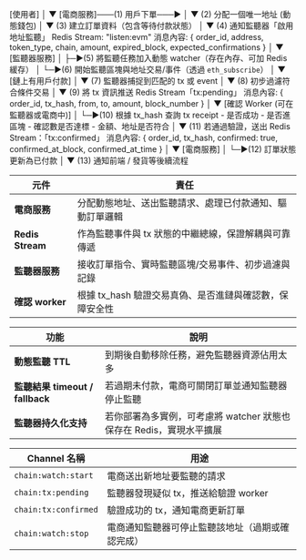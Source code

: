 [使用者] 
   │
   ▼
[電商服務]───(1) 用戶下單───▶
   │
   ▼
(2) 分配一個唯一地址 (動態錢包)
   │
   ▼
(3) 建立訂單資料（包含等待付款狀態）
   │
   ▼
(4) 通知監聽器「啟用地址監聽」
   Redis Stream: "listen:evm"
   消息內容: {
       order_id,
       address,
       token_type,
       chain,
       amount,
       expired_block,
       expected_confirmations
   }
   │
   ▼
[監聽器服務]
   │
   ├─▶(5) 將監聽任務加入動態 watcher（存在內存、可加 Redis 緩存）
   │
   └─▶(6) 開始監聽區塊與地址交易/事件（透過 `eth_subscribe`）
   │
   ▼
[鏈上有用戶付款]
   │
   ▼
(7) 監聽器捕捉到匹配的 tx 或 event
   │
   ▼
(8) 初步過濾符合條件交易
   │
   ▼
(9) 將 tx 資訊推送 Redis Stream「tx:pending」
   消息內容: {
       order_id,
       tx_hash,
       from,
       to,
       amount,
       block_number
   }
   │
   ▼
[確認 Worker (可在監聽器或電商中)]
   │
   └─▶(10) 根據 tx_hash 查詢 tx receipt
         - 是否成功
         - 是否進區塊
         - 確認數是否達標
         - 金額、地址是否符合
   │
   ▼
(11) 若通過驗證，送出 Redis Stream：「tx:confirmed」
   消息內容: {
       order_id,
       tx_hash,
       confirmed: true,
       confirmed_at_block,
       confirmed_at_time
   }
   │
   ▼
[電商服務]
   │
   └─▶(12) 訂單狀態更新為已付款
   │
   ▼
(13) 通知前端 / 發貨等後續流程


| 元件               | 責任                                |
| ---------------- | --------------------------------- |
| **電商服務**         | 分配動態地址、送出監聽請求、處理已付款通知、驅動訂單邏輯      |
| **Redis Stream** | 作為監聽事件與 tx 狀態的中繼總線，保證解耦與可靠傳遞      |
| **監聽器服務**        | 接收訂單指令、實時監聽區塊/交易事件、初步過濾與記錄        |
| **確認 worker**    | 根據 tx\_hash 驗證交易真偽、是否進鏈與確認數，保障安全性 |


| 功能                          | 說明                                        |
| --------------------------- | ----------------------------------------- |
| **動態監聽 TTL**                | 到期後自動移除任務，避免監聽器資源佔用太多                     |
| **監聽結果 timeout / fallback** | 若過期未付款，電商可關閉訂單並通知監聽器停止監聽                  |
| **監聽器持久化支持**                | 若你部署為多實例，可考慮將 watcher 狀態也保存在 Redis，實現水平擴展 |


| Channel 名稱           | 用途                       |
| -------------------- | ------------------------ |
| `chain:watch:start`  | 電商送出新地址要監聽的請求            |
| `chain:tx:pending`   | 監聽器發現疑似 tx，推送給驗證 worker  |
| `chain:tx:confirmed` | 驗證成功的 tx，通知電商更新訂單        |
| `chain:watch:stop`   | 電商通知監聽器可停止監聽該地址（過期或確認完成） |

